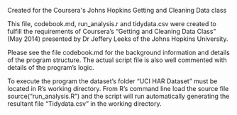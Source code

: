 Created for the Coursera's Johns Hopkins Getting and Cleaning Data class

This file, codebook.md, run_analysis.r and tidydata.csv were created to fulfill the requirements of Coursera’s “Getting and Cleaning Data Class” (May 2014) presented by Dr Jeffery Leeks of the Johns Hopkins University.

Please see the file codebook.md for the background information and details of the program structure.  The actual script file is also well commented with details of the program’s logic.

To execute the program the dataset’s folder “UCI HAR Dataset” must be located in R’s working directory.  From R’s command line load the source file source(“run_analysis.R”) and the script will run automatically generating the resultant file “Tidydata.csv” in the working directory.
